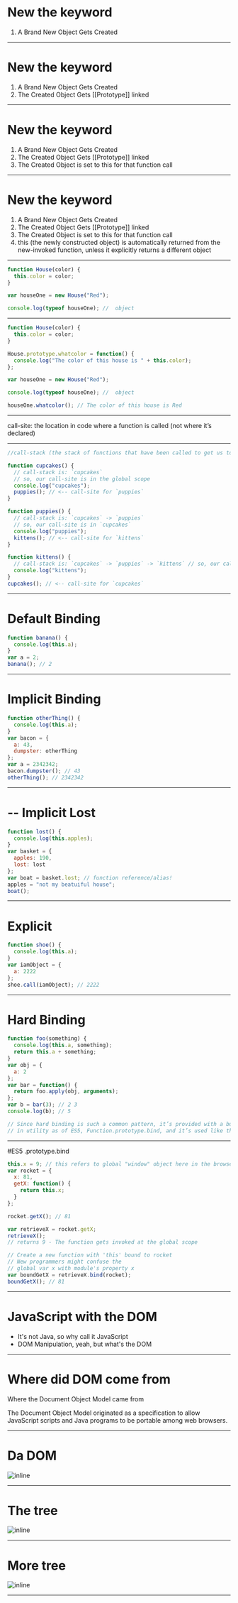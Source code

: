 # New the keyword

1. A Brand New Object Gets Created

---

# New the keyword

1. A Brand New Object Gets Created
2. The Created Object Gets [[Prototype]] linked

---

# New the keyword

1. A Brand New Object Gets Created
2. The Created Object Gets [[Prototype]] linked
3. The Created Object is set to this for that function call

---

# New the keyword

1. A Brand New Object Gets Created
2. The Created Object Gets [[Prototype]] linked
3. The Created Object is set to this for that function call
4. this (the newly constructed object) is automatically returned from the
   new-invoked function, unless it explicitly returns a different object

---

```javascript
function House(color) {
  this.color = color;
}

var houseOne = new House("Red");

console.log(typeof houseOne); //  object
```

---

```javascript
function House(color) {
  this.color = color;
}

House.prototype.whatcolor = function() {
  console.log("The color of this house is " + this.color);
};

var houseOne = new House("Red");

console.log(typeof houseOne); //  object

houseOne.whatcolor(); // The color of this house is Red
```

---

call-site: the location in code where a function is called (not where it’s
declared)

---

```javascript
//call-stack (the stack of functions that have been called to get us to the current moment in execution).

function cupcakes() {
  // call-stack is: `cupcakes`
  // so, our call-site is in the global scope
  console.log("cupcakes");
  puppies(); // <-- call-site for `puppies`
}

function puppies() {
  // call-stack is: `cupcakes` -> `puppies`
  // so, our call-site is in `cupcakes`
  console.log("puppies");
  kittens(); // <-- call-site for `kittens`
}

function kittens() {
  // call-stack is: `cupcakes` -> `puppies` -> `kittens` // so, our call-site is in `puppies`
  console.log("kittens");
}
cupcakes(); // <-- call-site for `cupcakes`
```

---

# Default Binding

```javascript
function banana() {
  console.log(this.a);
}
var a = 2;
banana(); // 2
```

---

# Implicit Binding

```javascript
function otherThing() {
  console.log(this.a);
}
var bacon = {
  a: 43,
  dumpster: otherThing
};
var a = 2342342;
bacon.dumpster(); // 43
otherThing(); // 2342342
```

---

# -- Implicit Lost

```javascript
function lost() {
  console.log(this.apples);
}
var basket = {
  apples: 190,
  lost: lost
};
var boat = basket.lost; // function reference/alias!
apples = "not my beatuiful house";
boat();
```

---

# Explicit

```javascript
function shoe() {
  console.log(this.a);
}
var iamObject = {
  a: 2222
};
shoe.call(iamObject); // 2222
```

---

# Hard Binding

```javascript
function foo(something) {
  console.log(this.a, something);
  return this.a + something;
}
var obj = {
  a: 2
};
var bar = function() {
  return foo.apply(obj, arguments);
};
var b = bar(3); // 2 3
console.log(b); // 5

// Since hard binding is such a common pattern, it’s provided with a built-
// in utility as of ES5, Function.prototype.bind, and it’s used like this:
```

---

#ES5 .prototype.bind

```javascript
this.x = 9; // this refers to global "window" object here in the browser
var rocket = {
  x: 81,
  getX: function() {
    return this.x;
  }
};

rocket.getX(); // 81

var retrieveX = rocket.getX;
retrieveX();
// returns 9 - The function gets invoked at the global scope

// Create a new function with 'this' bound to rocket
// New programmers might confuse the
// global var x with module's property x
var boundGetX = retrieveX.bind(rocket);
boundGetX(); // 81
```

---

# JavaScript with the DOM

* It's not Java, so why call it JavaScript
* DOM Manipulation, yeah, but what's the DOM

---

# Where did DOM come from

Where the Document Object Model came from

The Document Object Model originated as a specification to allow JavaScript
scripts and Java programs to be portable among web browsers.

---

# Da DOM

![inline](http://images.slideplayer.com/17/3385736/slides/slide_11.jpg)

---

# The tree

![inline](http://profsamscott.com/javascript/images/helloworldtree.jpg)

---

# More tree

![inline](http://eloquentjavascript.net/img/html-tree.svg)

---
